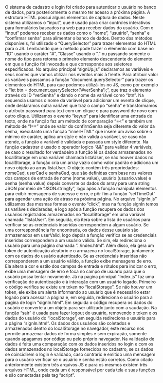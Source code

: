 O sistema de cadastro e login foi criado para autenticar o usuário no banco de dados, para posteriormente o mesmo ter acesso a próxima página.
A estrutura HTML possui alguns elementos de captura de dados. Neste sistema utilizamos o “input”, que é usado para criar controles interativos para formulários baseados na web para receber dados do usuário. Com o “input” podemos receber os dados como o “nome”, “usuário”, “senha” e “confirmar senha” para alimentar o banco de dados.
Dentro dos métodos disponíveis, foi utilizado o “QuerySelector” para trazer elementos do HTML para o JS. Lembrando que o método pode trazer o elemento com base no “ID” usando o caráter “#”, “Classe” usando o “.” ou passando somente o nome do tipo para retorna o primeiro elemento descendente do elemento em que a função foi invocada e que corresponde aos seletores especificados.
No arquivo principal “signUp.js” declaramos as variáveis e seus nomes que vamos utilizar nos eventos mais à frente.
Para atribuir valor as variáveis passamos a função “document.querySelector” para trazer os elementos do HTML para que podemos utilizá-los no JS, como por exemplo o “let btn = document.querySelector('#verSenha');”, que traz o elemento através do  ID “verSenha” e dando o nome da variável como “btn”. Na sequencia usamos o nome da variável para adicionar um evento de clique, onde declaramos outra variável que traz o campo “senha” e transformamos o atributo password para text com um clique e para password de novo com outro clique.
Utilizamos o evento “keyup” para identificar uma entrada de texto, onde na função faz um método de comparação “=<” e também um método de “!==” onde se valor do confirmSenha seja diferente do valor da senha, executanto uma função “innerHTML” que insere um aviso sobre o mínimo de caráter, aplica um style e não valida a variável, se caso não atende, a função a variável é validada e passada um style diferente.
Na função cadastrar é usado o operador logico “&&” para validar 4 variáveis, se caso o resultado for verdadeiro a função lê os dados armazenados no localStorage em uma variável chamada listaUser, se não houver dados no localStorage, a função cria um array vazio como valor padrão e adiciona um novo objeto ao array listaUser. O objeto contém três propriedades: nomeCad, userCad e senhaCad, que são definidas com base nos valores dos campos de entrada de nome (nome.value), usuário (usuario.value) e senha (senha.value) depois converte os dados do array para uma string JSON por meio de “JSON.stringfy”, logo após a função manipula elementos para exibir mensagens de sucesso e erro, e pôr fim a função “setTimeOut” para agendar uma ação de atraso na próxima página.
No arquivo “signIn.js” utilizamos das mesmas formas o evento “click”, mas na função signIn temos as variáveis declaradas, e logo após a função recupera os dados dos usuários registrados armazenados no “localStorage” em uma variável chamada “listaUser”. 
Em seguida, ela itera sobre a lista de usuários para verificar se as credenciais inseridas correspondem a algum usuário. Se uma correspondência for encontrada, os dados desse usuário são armazenados em userValid, logo depois a função verifica se as credenciais inseridas correspondem a um usuário válido. Se sim, ela redireciona o usuário para uma página chamada “../index.html”. Além disso, ela gera um token de autenticação aleatório e o armazena no localStorage, juntamente com os dados do usuário autenticado.
Se as credenciais inseridas não corresponderem a um usuário válido, a função exibe mensagens de erro. Ela altera a cor e estilo dos campos de entrada e rótulos para indicar o erro, exibe uma mensagem de erro e foca no campo de usuário para que o usuário possa tentar novamente.
Já na pagina principal “Index.js” faz uma verificação de autenticação e à interação com um usuário logado. 
Primeiro o código verifica se existe um token no “localStorage”. Se não houver um token, ele exibe um alerta informando ao usuário que é necessário estar logado para acessar a página e, em seguida, redireciona o usuário para a página de login "signIn.html".
Em seguida o código recupera os dados do usuário e converte a um objeto para ser utilizado junto com a saudação.
Na função “sair” é usada para fazer logout do usuário, removendo o token e os dados do usuário do “localStorage”, em seguida redireciona o usuário para a página “signIn.html”.
Os dados dos usuários são coletados e armazenados dentro do localStorage no navegador, este recurso nos permite armazenar dados de forma simples e sem expiração, somente quando apagamos por código ou pelo próprio navegador.
Na validação de dados é feita uma comparação com os dados inseridos no login e com os dados armazenados no localStorage fornecidos no cadastro, se os dados se coincidirem o login é validado, caso contrario e emitido uma mensagem para o usuário verificar se o usuário e senha estão corretos.
Como citado anteriormente existem três arquivos JS e para os mesmos existem três arquivos HTML, onde cada um é responsável por cada tela e suas funções e são conectadas pela tag “script”. 
